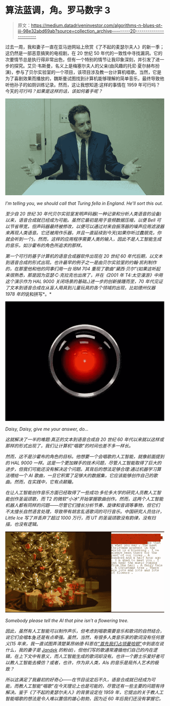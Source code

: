 # 算法蓝调，角。罗马数字 3

> 原文：<https://medium.datadriveninvestor.com/algorithms-n-blues-pt-iii-98e32abd69ab?source=collection_archive---------20----------------------->

过去一周，我和妻子一直在亚马逊网站上欣赏《了不起的麦瑟尔夫人》的新一季；这仍然是一部恶意搞笑的电视剧，在 20 世纪 50 年代的一致性中寻找漏洞。它的次要情节总是执行得非常出色，但有一个特别的情节让我印象深刻，并引发了进一步的探究。艾贝·韦斯曼，名义上是梅塞尔夫人的父亲(由风趣的托尼·夏尔赫布扮演)，参与了贝尔实验室的一个项目，该项目涉及教一台计算机唱歌。当然，它是为了喜剧效果而播放的，魏斯曼试图找到计算机能够理解的简单音乐，最终导致他听他孙子的如厕训练记录。然而，这让我想知道:这样的事情在 1959 年可行吗？今天的*可行吗？如果是这样的话，该如何着手呢？*

*![](img/2cca71171e9331e73117c6ba8e734376.png)*

*I’m telling you, we should call that Turing fella in England. He’ll sort this out.*

*至少自 20 世纪 30 年代贝尔实验室发明声码器(一种记录和分析人类语音的设备)以来，语音合成就已经成为可能。虽然它最初是用于音频数据压缩，以便 Bell 可以节省带宽，但声码器最终被修改，以便可以通过对来自振荡器的噪声应用滤波器来再现人类语音。它还被用作乐器，并且一直延续到今天(如果你听过蠢朋克，你就会听到一个)。然而，这样的应用程序需要人类的输入，因此不是人工智能生成的音乐，如沙霍布的角色所追求的那样。*

*第一个可行的基于计算机的语音合成器软件出现在 20 世纪 60 年代后期，以文本到语音合成的形式出现。也许最早的例子之一是由贝尔实验室的约翰·凯利制作的，在那里他和他的同事们用一台 IBM 704 重现了歌曲“黛西·贝尔”(如果这听起来很熟悉，那是因为亚瑟·C·克拉克也出席了，并在《2001 年 T4:太空漫游》中用这个演示作为 HAL 9000 关闭场景的基础。)进一步的创新接踵而至，70 年代见证了文本到语音合成在从盲人用具到儿童玩具的各个领域的出现，比如德州仪器 1978 年的*说和拼写*。*

*![](img/2ec817accdb5523a3cecf0dabadfa2c5.png)*

*Daisy, Daisy, give me your answer, do…*

*这就解决了一半的难题:真正的文本到语音合成自 20 世纪 60 年代以来就以这样或那样的形式出现了，我们让计算机“唱歌”的时间也差不多一样长。*

*然而，这不是沙霍布的角色的目标。他想要一个会唱歌的人工智能，就像前面提到的 HAL 9000 一样。这是一个更加棘手的技术问题，尽管人工智能取得了巨大的进步，但我们可能还没有解决这个问题。其背后的想法足够合理:通过机器学习算法喂给一个 AI 歌曲，一旦它积累了足够大的数据集，它应该能够创作自己的歌曲。然而，在实践中，它有点颠簸。*

*在让人工智能创作音乐方面已经取得了一些成功:多伦多大学的研究人员教人工智能创作圣诞颂歌，而 T2 的微软“小冰”开始掌握歌曲创作。然而，这两个人工智能机器人都有同样的问题——尽管它们擅长分析节奏、旋律和音调等事物，但它们不太擅长自然语言处理，导致带有胡言乱语歌词的可行音乐。中国研究人员估计，Little Ice 写了并丢弃了超过 1000 万行，而 UT 的圣诞颂歌没有韵律，没有扫描，也没有逻辑。*

*![](img/137191cc3169cb45fb23bbeaa966fa74.png)*

*Somebody please tell the AI that pine isn’t a flowering tree.*

*因此，虽然有人工智能可以制作声乐，但考虑到唱歌需要音乐和歌词的自然结合，说它们会唱*本身*还是有点牵强。虽然，当然，有很多人类音乐家的歌词没有任何意义(15 年来，我一直试图弄清楚莱昂纳德·科恩在[“首先我们占领曼哈顿”](https://genius.com/Leonard-cohen-first-we-take-manhattan-lyrics)中到底在说什么，我的妻子是 [Jandek](https://genius.com/Jandek-pending-doom-lyrics) 的粉丝)，但他们写的歌通常遵循他们自己的内在逻辑，在上下文中有意义，而人工智能生成的歌词却没有。也许一个爵士乐爱好者可以教人工智能去模仿？或者，也许，作为非人类，AIs 的音乐是局外人艺术的极致？*

*所以这满足了我最初的好奇心——在节目设定后不久，语音合成就已经成为可能，而教人工智能“唱歌”在今天理论上也是可能的，尽管还有一些主要的问题有待解决。鉴于《了不起的麦瑟尔夫人》的背景设定在 1959 年，它提出的关于教人工智能唱歌的想法是令人难以置信的雄心勃勃，因为近 60 年后我们还没有掌握它。*